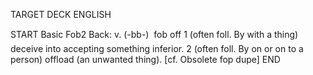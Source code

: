 TARGET DECK
ENGLISH

START
Basic
Fob2
Back: v. (-bb-)  fob off 1 (often foll. By with a thing) deceive into accepting something inferior. 2 (often foll. By on or on to a person) offload (an unwanted thing). [cf. Obsolete fop dupe]
END
